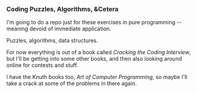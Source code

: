 

### Coding Puzzles, Algorithms, &Cetera

I'm going to do a repo just for these exercises in pure programming -- meaning devoid of immediate application.

Puzzles, algorithms, data structures.

For now everything is out of a book called _Cracking the Coding Interview_, but I'll be getting into some other books, and then also looking around online for contests and stuff.  

I have the Knuth books too, _Art of Computer Programming_, so maybe I'll take a crack at some of the problems in there again.
